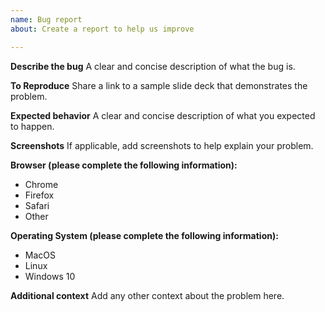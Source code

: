 ```yaml
---
name: Bug report
about: Create a report to help us improve

---
```


**Describe the bug**
A clear and concise description of what the bug is.

**To Reproduce**
Share a link to a sample slide deck that demonstrates the problem.

**Expected behavior**
A clear and concise description of what you expected to happen.

**Screenshots**
If applicable, add screenshots to help explain your problem.

**Browser (please complete the following information):**
 - Chrome
 - Firefox
 - Safari
 - Other

**Operating System (please complete the following information):**
 - MacOS
 - Linux
 - Windows 10

**Additional context**
Add any other context about the problem here.
